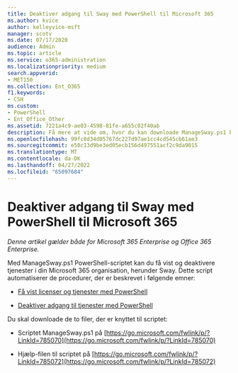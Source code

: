 ```yaml
---
title: Deaktiver adgang til Sway med PowerShell til Microsoft 365
ms.author: kvice
author: kelleyvice-msft
manager: scotv
ms.date: 07/17/2020
audience: Admin
ms.topic: article
ms.service: o365-administration
ms.localizationpriority: medium
search.appverid:
- MET150
ms.collection: Ent_O365
f1.keywords:
- CSH
ms.custom:
- PowerShell
- Ent_Office_Other
ms.assetid: 7221a4c9-ae03-4598-81fe-a655c02f40ab
description: Få mere at vide om, hvor du kan downloade ManageSway.ps1 PowerShell-script, så du kan deaktivere adgang til Sway i din Microsoft 365 organisation.
ms.openlocfilehash: 99fc0d34d05767dc227d97ae1cc4cd545cb61ae3
ms.sourcegitcommit: e50c13d9be3ed05ecb156d497551acf2c9da9015
ms.translationtype: MT
ms.contentlocale: da-DK
ms.lasthandoff: 04/27/2022
ms.locfileid: "65097684"
---
```

# <a name="disable-access-to-sway-with-powershell-for-microsoft-365"></a>Deaktiver adgang til Sway med PowerShell til Microsoft 365

*Denne artikel gælder både for Microsoft 365 Enterprise og Office 365 Enterprise.*

Med ManageSway.ps1 PowerShell-scriptet kan du få vist og deaktivere tjenester i din Microsoft 365 organisation, herunder Sway. Dette script automatiserer de procedurer, der er beskrevet i følgende emner:
  
- [Få vist licenser og tjenester med PowerShell](view-licenses-and-services-with-microsoft-365-powershell.md)
    
- [Deaktiver adgang til tjenester med PowerShell](disable-access-to-services-with-microsoft-365-powershell.md)
    
Du skal downloade de to filer, der er knyttet til scriptet:
  
- Scriptet ManageSway.ps1 på [https://go.microsoft.com/fwlink/p/?LinkId=785070](https://go.microsoft.com/fwlink/p/?LinkId=785070)
    
- Hjælp-filen til scriptet på [https://go.microsoft.com/fwlink/p/?LinkId=785072](https://go.microsoft.com/fwlink/p/?LinkId=785072)
    

